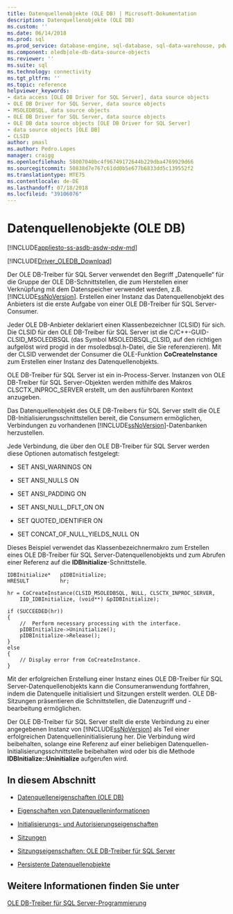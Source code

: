 ```yaml
---
title: Datenquellenobjekte (OLE DB) | Microsoft-Dokumentation
description: Datenquellenobjekte (OLE DB)
ms.custom: ''
ms.date: 06/14/2018
ms.prod: sql
ms.prod_service: database-engine, sql-database, sql-data-warehouse, pdw
ms.component: oledb|ole-db-data-source-objects
ms.reviewer: ''
ms.suite: sql
ms.technology: connectivity
ms.tgt_pltfrm: ''
ms.topic: reference
helpviewer_keywords:
- data access [OLE DB Driver for SQL Server], data source objects
- OLE DB Driver for SQL Server, data source objects
- MSOLEDBSQL, data source objects
- OLE DB Driver for SQL Server, data source objects
- OLE DB data source objects [OLE DB Driver for SQL Server]
- data source objects [OLE DB]
- CLSID
author: pmasl
ms.author: Pedro.Lopes
manager: craigg
ms.openlocfilehash: 58007040bc4f96749172644b229dba4769929d66
ms.sourcegitcommit: 50838d7e767c61dd0b5e677b6833dd5c139552f2
ms.translationtype: MTE75
ms.contentlocale: de-DE
ms.lasthandoff: 07/18/2018
ms.locfileid: "39106076"
---
```

# <a name="data-source-objects-ole-db"></a>Datenquellenobjekte (OLE DB)
[!INCLUDE[appliesto-ss-asdb-asdw-pdw-md](../../../includes/appliesto-ss-asdb-asdw-pdw-md.md)]

[!INCLUDE[Driver_OLEDB_Download](../../../includes/driver_oledb_download.md)]

  Der OLE DB-Treiber für SQL Server verwendet den Begriff „Datenquelle“ für die Gruppe der OLE DB-Schnittstellen, die zum Herstellen einer Verknüpfung mit dem Datenspeicher verwendet werden, z.B. [!INCLUDE[ssNoVersion](../../../includes/ssnoversion-md.md)]. Erstellen einer Instanz das Datenquellenobjekt des Anbieters ist die erste Aufgabe von einer OLE DB-Treiber für SQL Server-Consumer.  
  
 Jeder OLE DB-Anbieter deklariert einen Klassenbezeichner (CLSID) für sich. Die CLSID für den OLE DB-Treiber für SQL Server ist die C/C++-GUID-CLSID_MSOLEDBSQL (das Symbol MSOLEDBSQL_CLSID, auf den richtigen aufgelöst wird progid in der msoledbsql.h-Datei, die Sie referenzieren). Mit der CLSID verwendet der Consumer die OLE-Funktion **CoCreateInstance** zum Erstellen einer Instanz des Datenquellenobjekts.  
  
 OLE DB-Treiber für SQL Server ist ein in-Process-Server. Instanzen von OLE DB-Treiber für SQL Server-Objekten werden mithilfe des Makros CLSCTX_INPROC_SERVER erstellt, um den ausführbaren Kontext anzugeben.  
  
 Das Datenquellenobjekt des OLE DB-Treibers für SQL Server stellt die OLE DB-Initialisierungsschnittstellen bereit, die Consumern ermöglichen, Verbindungen zu vorhandenen [!INCLUDE[ssNoVersion](../../../includes/ssnoversion-md.md)]-Datenbanken herzustellen.  
  
 Jede Verbindung, die über den OLE DB-Treiber für SQL Server werden diese Optionen automatisch festgelegt:  
  
-   SET ANSI_WARNINGS ON  
  
-   SET ANSI_NULLS ON  
  
-   SET ANSI_PADDING ON  
  
-   SET ANSI_NULL_DFLT_ON ON  
  
-   SET QUOTED_IDENTIFIER ON  
  
-   SET CONCAT_OF_NULL_YIELDS_NULL ON  
  
 Dieses Beispiel verwendet das Klassenbezeichnermakro zum Erstellen eines OLE DB-Treiber für SQL Server-Datenquellenobjekts und zum Abrufen einer Referenz auf die **IDBInitialize**-Schnittstelle.  
  
```  
IDBInitialize*   pIDBInitialize;  
HRESULT          hr;  
  
hr = CoCreateInstance(CLSID_MSOLEDBSQL, NULL, CLSCTX_INPROC_SERVER,  
    IID_IDBInitialize, (void**) &pIDBInitialize);  
  
if (SUCCEEDED(hr))  
{  
    //  Perform necessary processing with the interface.  
    pIDBInitialize->Uninitialize();  
    pIDBInitialize->Release();  
}  
else  
{  
    // Display error from CoCreateInstance.  
}  
```  
  
 Mit der erfolgreichen Erstellung einer Instanz eines OLE DB-Treiber für SQL Server-Datenquellenobjekts kann die Consumeranwendung fortfahren, indem die Datenquelle initialisiert und Sitzungen erstellt werden. OLE DB-Sitzungen präsentieren die Schnittstellen, die Datenzugriff und -bearbeitung ermöglichen.  
  
 Der OLE DB-Treiber für SQL Server stellt die erste Verbindung zu einer angegebenen Instanz von [!INCLUDE[ssNoVersion](../../../includes/ssnoversion-md.md)] als Teil einer erfolgreichen Datenquelleninitialisierung her. Die Verbindung wird beibehalten, solange eine Referenz auf einer beliebigen Datenquellen-Initialisierungsschnittstelle beibehalten wird oder bis die Methode **IDBInitialize::Uninitialize** aufgerufen wird.  
  
## <a name="in-this-section"></a>In diesem Abschnitt  
  
-   [Datenquelleneigenschaften &#40;OLE DB&#41;](../../oledb/ole-db-data-source-objects/data-source-properties-ole-db.md)  
  
-   [Eigenschaften von Datenquelleninformationen](../../oledb/ole-db-data-source-objects/data-source-information-properties.md)  
  
-   [Initialisierungs- und Autorisierungseigenschaften](../../oledb/ole-db-data-source-objects/initialization-and-authorization-properties.md)  
  
-   [Sitzungen](../../oledb/ole-db-data-source-objects/sessions.md)  
  
-   [Sitzungseigenschaften: OLE DB-Treiber für SQL Server](../../oledb/ole-db-data-source-objects/session-properties-oledb-driver-for-sql-server.md)  
  
-   [Persistente Datenquellenobjekte](../../oledb/ole-db-data-source-objects/persisted-data-source-objects.md)  
  
## <a name="see-also"></a>Weitere Informationen finden Sie unter  
 [OLE DB-Treiber für SQL Server-Programmierung](../../oledb/ole-db/oledb-driver-for-sql-server-programming.md)  
  
  

